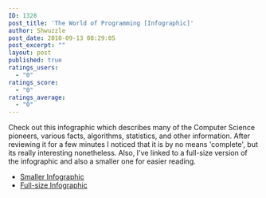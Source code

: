 ```yaml
---
ID: 1328
post_title: 'The World of Programming [Infographic]'
author: Shwuzzle
post_date: 2010-09-13 08:29:05
post_excerpt: ""
layout: post
published: true
ratings_users:
  - "0"
ratings_score:
  - "0"
ratings_average:
  - "0"
---
```

Check out this infographic which describes many of the Computer Science pioneers, various facts, algorithms, statistics, and other information. After reviewing it for a few minutes I noticed that it is by no means 'complete', but its really interesting nonetheless. Also, I've linked to a full-size version of the infographic and also a smaller one for easier reading.
<ul>
	<li><a href="http://i.imgur.com/kHxrU.jpg">Smaller Infographic</a></li>
	<li><a href="http://www.geekinheels.com/storage/world_of_programming.jpg">Full-size Infographic</a></li>
</ul>
